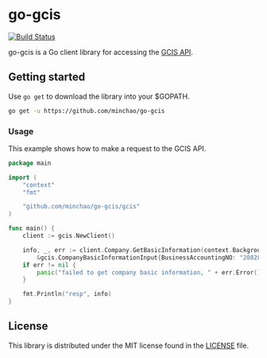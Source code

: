 # go-gcis

[![Build Status](https://travis-ci.com/minchao/go-gcis.svg?branch=master)](https://travis-ci.com/minchao/go-gcis)

go-gcis is a Go client library for accessing the [GCIS API](https://data.gcis.nat.gov.tw).

## Getting started

Use `go get` to download the library into your $GOPATH.

```bash
go get -u https://github.com/minchao/go-gcis
```

### Usage

This example shows how to make a request to the GCIS API.

```go
package main

import (
	"context"
	"fmt"

	"github.com/minchao/go-gcis/gcis"
)

func main() {
	client := gcis.NewClient()

	info, _, err := client.Company.GetBasicInformation(context.Background(),
		&gcis.CompanyBasicInformationInput{BusinessAccountingNO: "20828393"})
	if err != nil {
		panic("failed to get company basic information, " + err.Error())
	}

	fmt.Println("resp", info)
}
```

## License

This library is distributed under the MIT license found in the [LICENSE](./LICENSE) file.
